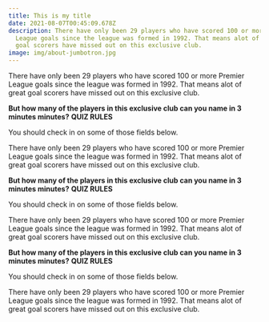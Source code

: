 ```yaml
---
title: This is my title
date: 2021-08-07T00:45:09.678Z
description: There have only been 29 players who have scored 100 or more Premier
  League goals since the league was formed in 1992. That means alot of great
  goal scorers have missed out on this exclusive club.
image: img/about-jumbotron.jpg
---
```

There have only been 29 players who have scored 100 or more Premier League goals since the league was formed in 1992. That means alot of great goal scorers have missed out on this exclusive club.

**But how many of the players in this exclusive club can you name in 3 minutes minutes?** **QUIZ RULES**

You should check in on some of those fields below.

There have only been 29 players who have scored 100 or more Premier League goals since the league was formed in 1992. That means alot of great goal scorers have missed out on this exclusive club.

**But how many of the players in this exclusive club can you name in 3 minutes minutes?** **QUIZ RULES**

You should check in on some of those fields below.

There have only been 29 players who have scored 100 or more Premier League goals since the league was formed in 1992. That means alot of great goal scorers have missed out on this exclusive club.

**But how many of the players in this exclusive club can you name in 3 minutes minutes?** **QUIZ RULES**

You should check in on some of those fields below.

There have only been 29 players who have scored 100 or more Premier League goals since the league was formed in 1992. That means alot of great goal scorers have missed out on this exclusive club.

<!--EndFragment-->